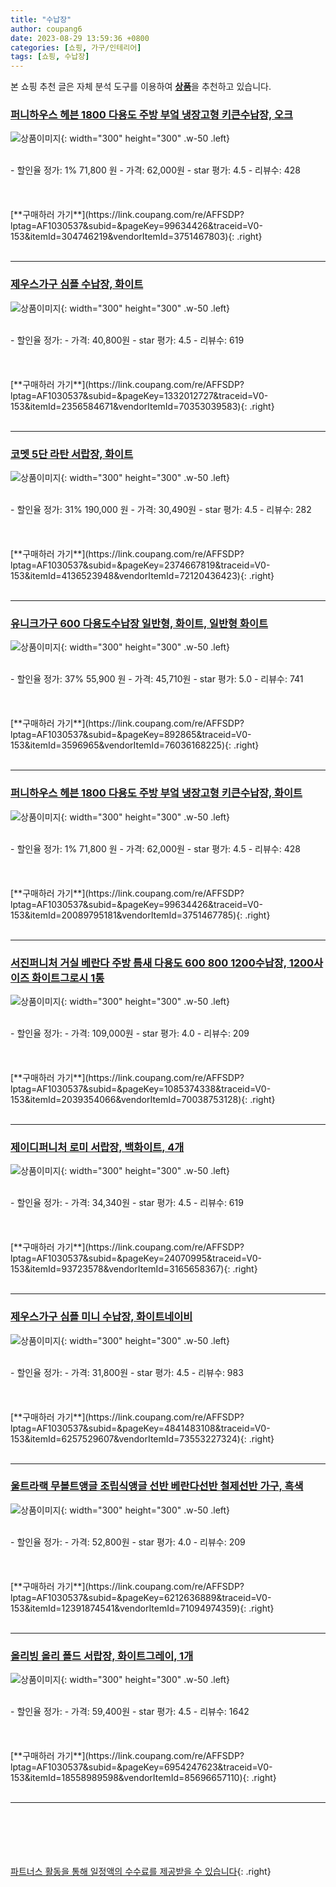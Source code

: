 ```yaml
---
title: "수납장"
author: coupang6
date: 2023-08-29 13:59:36 +0800
categories: [쇼핑, 가구/인테리어]
tags: [쇼핑, 수납장]
---
```


본 쇼핑 추천 글은 자체 분석 도구를 이용하여 [**상품**](https://link.coupang.com/a/bao1ui)을 추천하고 있습니다.

### [퍼니하우스 헤븐 1800 다용도 주방 부엌 냉장고형 키큰수납장, 오크](https://link.coupang.com/re/AFFSDP?lptag=AF1030537&subid=&pageKey=99634426&traceid=V0-153&itemId=304746219&vendorItemId=3751467803)

![상품이미지](https://thumbnail7.coupangcdn.com/thumbnails/remote/230x230ex/image/vendor_inventory/e476/bc6696fc34f7c3b395270de982f48303f87228bf32a517d314180f2da8c2.jpg){: width="300" height="300" .w-50 .left}


<br>
- 할인율 정가: 1%  71,800   원
- 가격: 62,000원
- star 평가: 4.5
- 리뷰수: 428
<br>
<br>
<br>
<br>
[**구매하러 가기**](https://link.coupang.com/re/AFFSDP?lptag=AF1030537&subid=&pageKey=99634426&traceid=V0-153&itemId=304746219&vendorItemId=3751467803){: .right}
<br>
<br>

---

### [제우스가구 심플 수납장, 화이트](https://link.coupang.com/re/AFFSDP?lptag=AF1030537&subid=&pageKey=1332012727&traceid=V0-153&itemId=2356584671&vendorItemId=70353039583)

![상품이미지](https://thumbnail7.coupangcdn.com/thumbnails/remote/230x230ex/image/retail/images/2020/03/06/20/0/143f5427-6c90-43f9-ab91-b4c41fca0cdc.jpg){: width="300" height="300" .w-50 .left}


<br>
- 할인율 정가: 
- 가격: 40,800원
- star 평가: 4.5
- 리뷰수: 619
<br>
<br>
<br>
<br>
[**구매하러 가기**](https://link.coupang.com/re/AFFSDP?lptag=AF1030537&subid=&pageKey=1332012727&traceid=V0-153&itemId=2356584671&vendorItemId=70353039583){: .right}
<br>
<br>

---

### [코멧 5단 라탄 서랍장, 화이트](https://link.coupang.com/re/AFFSDP?lptag=AF1030537&subid=&pageKey=2374667819&traceid=V0-153&itemId=4136523948&vendorItemId=72120436423)

![상품이미지](https://thumbnail7.coupangcdn.com/thumbnails/remote/230x230ex/image/retail/images/1209567186283903-1f014296-e22c-4393-b4d8-1e4ff53fb3b1.jpg){: width="300" height="300" .w-50 .left}


<br>
- 할인율 정가: 31%  190,000   원
- 가격: 30,490원
- star 평가: 4.5
- 리뷰수: 282
<br>
<br>
<br>
<br>
[**구매하러 가기**](https://link.coupang.com/re/AFFSDP?lptag=AF1030537&subid=&pageKey=2374667819&traceid=V0-153&itemId=4136523948&vendorItemId=72120436423){: .right}
<br>
<br>

---

### [유니크가구 600 다용도수납장 일반형, 화이트, 일반형 화이트](https://link.coupang.com/re/AFFSDP?lptag=AF1030537&subid=&pageKey=892865&traceid=V0-153&itemId=3596965&vendorItemId=76036168225)

![상품이미지](https://thumbnail6.coupangcdn.com/thumbnails/remote/230x230ex/image/retail/images/7909864233375360-885053b1-309f-44d8-92f9-aab3bd0f5875.jpg){: width="300" height="300" .w-50 .left}


<br>
- 할인율 정가: 37%  55,900   원
- 가격: 45,710원
- star 평가: 5.0
- 리뷰수: 741
<br>
<br>
<br>
<br>
[**구매하러 가기**](https://link.coupang.com/re/AFFSDP?lptag=AF1030537&subid=&pageKey=892865&traceid=V0-153&itemId=3596965&vendorItemId=76036168225){: .right}
<br>
<br>

---

### [퍼니하우스 헤븐 1800 다용도 주방 부엌 냉장고형 키큰수납장, 화이트](https://link.coupang.com/re/AFFSDP?lptag=AF1030537&subid=&pageKey=99634426&traceid=V0-153&itemId=20089795181&vendorItemId=3751467785)

![상품이미지](https://thumbnail9.coupangcdn.com/thumbnails/remote/230x230ex/image/vendor_inventory/692e/dfa5bc79c331389fa7cce64f05a50b71b29f96df9fc9da9465db50b03a5a.jpg){: width="300" height="300" .w-50 .left}


<br>
- 할인율 정가: 1%  71,800   원
- 가격: 62,000원
- star 평가: 4.5
- 리뷰수: 428
<br>
<br>
<br>
<br>
[**구매하러 가기**](https://link.coupang.com/re/AFFSDP?lptag=AF1030537&subid=&pageKey=99634426&traceid=V0-153&itemId=20089795181&vendorItemId=3751467785){: .right}
<br>
<br>

---

### [서진퍼니처 거실 베란다 주방 틈새 다용도 600 800 1200수납장, 1200사이즈 화이트그로시 1통](https://link.coupang.com/re/AFFSDP?lptag=AF1030537&subid=&pageKey=1085374338&traceid=V0-153&itemId=2039354066&vendorItemId=70038753128)

![상품이미지](https://thumbnail9.coupangcdn.com/thumbnails/remote/230x230ex/image/vendor_inventory/5378/3097843a8c627db15875c9e106065747e0878e08168957b6318acf35d20c.jpg){: width="300" height="300" .w-50 .left}


<br>
- 할인율 정가: 
- 가격: 109,000원
- star 평가: 4.0
- 리뷰수: 209
<br>
<br>
<br>
<br>
[**구매하러 가기**](https://link.coupang.com/re/AFFSDP?lptag=AF1030537&subid=&pageKey=1085374338&traceid=V0-153&itemId=2039354066&vendorItemId=70038753128){: .right}
<br>
<br>

---

### [제이디퍼니처 로미 서랍장, 백화이트, 4개](https://link.coupang.com/re/AFFSDP?lptag=AF1030537&subid=&pageKey=24070995&traceid=V0-153&itemId=93723578&vendorItemId=3165658367)

![상품이미지](https://thumbnail9.coupangcdn.com/thumbnails/remote/230x230ex/image/product/image/vendoritem/2019/01/28/3165658367/baee0b0c-b92d-4e6c-911e-e48c881ffd39.jpg){: width="300" height="300" .w-50 .left}


<br>
- 할인율 정가: 
- 가격: 34,340원
- star 평가: 4.5
- 리뷰수: 619
<br>
<br>
<br>
<br>
[**구매하러 가기**](https://link.coupang.com/re/AFFSDP?lptag=AF1030537&subid=&pageKey=24070995&traceid=V0-153&itemId=93723578&vendorItemId=3165658367){: .right}
<br>
<br>

---

### [제우스가구 심플 미니 수납장, 화이트네이비](https://link.coupang.com/re/AFFSDP?lptag=AF1030537&subid=&pageKey=4841483108&traceid=V0-153&itemId=6257529607&vendorItemId=73553227324)

![상품이미지](https://thumbnail7.coupangcdn.com/thumbnails/remote/230x230ex/image/retail/images/1121924228774342-7e07c0b1-0fff-4148-a94e-2fd9ea8b34c1.jpg){: width="300" height="300" .w-50 .left}


<br>
- 할인율 정가: 
- 가격: 31,800원
- star 평가: 4.5
- 리뷰수: 983
<br>
<br>
<br>
<br>
[**구매하러 가기**](https://link.coupang.com/re/AFFSDP?lptag=AF1030537&subid=&pageKey=4841483108&traceid=V0-153&itemId=6257529607&vendorItemId=73553227324){: .right}
<br>
<br>

---

### [울트라랙 무볼트앵글 조립식앵글 선반 베란다선반 철제선반 가구, 흑색](https://link.coupang.com/re/AFFSDP?lptag=AF1030537&subid=&pageKey=6212636889&traceid=V0-153&itemId=12391874541&vendorItemId=71094974359)

![상품이미지](https://thumbnail7.coupangcdn.com/thumbnails/remote/230x230ex/image/vendor_inventory/2259/a481063302e8e5fceac641ac362987e23910284064b17aef11f209d95c10.jpg){: width="300" height="300" .w-50 .left}


<br>
- 할인율 정가: 
- 가격: 52,800원
- star 평가: 4.0
- 리뷰수: 209
<br>
<br>
<br>
<br>
[**구매하러 가기**](https://link.coupang.com/re/AFFSDP?lptag=AF1030537&subid=&pageKey=6212636889&traceid=V0-153&itemId=12391874541&vendorItemId=71094974359){: .right}
<br>
<br>

---

### [올리빙 올리 폴드 서랍장, 화이트그레이, 1개](https://link.coupang.com/re/AFFSDP?lptag=AF1030537&subid=&pageKey=6954247623&traceid=V0-153&itemId=18558989598&vendorItemId=85696657110)

![상품이미지](https://thumbnail8.coupangcdn.com/thumbnails/remote/230x230ex/image/rs_quotation_api/1hjqj5fx/a90f3fa330c84e94b7501f6c673ca0a9.jpg){: width="300" height="300" .w-50 .left}


<br>
- 할인율 정가: 
- 가격: 59,400원
- star 평가: 4.5
- 리뷰수: 1642
<br>
<br>
<br>
<br>
[**구매하러 가기**](https://link.coupang.com/re/AFFSDP?lptag=AF1030537&subid=&pageKey=6954247623&traceid=V0-153&itemId=18558989598&vendorItemId=85696657110){: .right}
<br>
<br>

---
<br><br><br><br><br> [파트너스 활동을 통해 일정액의 수수료를 제공받을 수 있습니다](https://link.coupang.com/a/bao1ui){: .right}